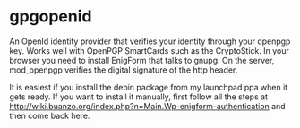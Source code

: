 gpgopenid
=========

An OpenId identity provider that verifies your identity through your openpgp key.
Works well with OpenPGP SmartCards such as the CryptoStick.
In your browser you need to install EnigForm that talks to gnupg.
On the server, mod_openpgp verifies the digital signature of the http header.

It is easiest if you install the debin package from my launchpad ppa when it gets ready.
If you want to install it manually, first follow all the steps at http://wiki.buanzo.org/index.php?n=Main.Wp-enigform-authentication and then come back here.

